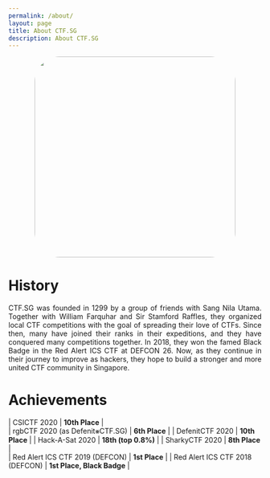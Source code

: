 ```yaml
---
permalink: /about/
layout: page
title: About CTF.SG
description: About CTF.SG
---
```


<img src="../assets/img/logo-v23x.png" style="border-radius: 50px;height: 400px; display: block;
  margin-left: auto;
  margin-right: auto;"/>

# History
<p style='text-align: justify;'>CTF.SG was founded in 1299 by a group of friends with Sang Nila Utama. Together with William Farquhar and Sir Stamford Raffles, they organized local CTF competitions with the goal of spreading their love of CTFs. Since then, many have joined their ranks in their expeditions, and they have conquered many competitions together. In 2018, they won the famed Black Badge in the Red Alert ICS CTF at DEFCON 26. Now, as they continue in their journey to improve as hackers, they hope to build a stronger and more united CTF community in Singapore. </p>

# Achievements

| CSICTF 2020 | **10th Place** |   
| rgbCTF 2020 (as Defenit⨳CTF.SG) | **6th Place**  |
| DefenitCTF 2020 | **10th Place**  |
| Hack-A-Sat 2020 | **18th (top 0.8%)** |
| SharkyCTF 2020 | **8th Place**  |      
| Red Alert ICS CTF 2019 (DEFCON) | **1st Place** |
|  Red Alert ICS CTF 2018 (DEFCON) | **1st Place, Black Badge** |